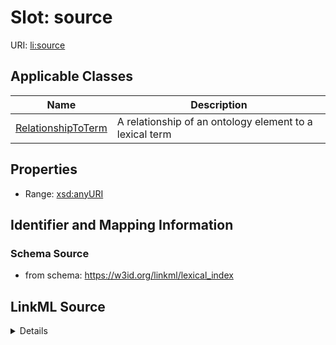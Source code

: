 # Slot: source

URI: [li:source](https://w3id.org/linkml/lexical_index/source)



<!-- no inheritance hierarchy -->




## Applicable Classes

| Name | Description |
| --- | --- |
[RelationshipToTerm](RelationshipToTerm.md) | A relationship of an ontology element to a lexical term






## Properties

* Range: [xsd:anyURI](http://www.w3.org/2001/XMLSchema#anyURI)







## Identifier and Mapping Information







### Schema Source


* from schema: https://w3id.org/linkml/lexical_index




## LinkML Source

<details>
```yaml
name: source
from_schema: https://w3id.org/linkml/lexical_index
rank: 1000
alias: source
owner: RelationshipToTerm
domain_of:
- RelationshipToTerm
range: uriorcurie

```
</details>